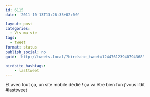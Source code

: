 ```yaml
---
id: 6115
date: '2011-10-13T13:26:35+02:00'

layout: post
categories:
  - Vis ma vie
tags:
  - tweet
format: status
publish_social: no
guid: 'http://tweets.local/?birdsite_tweet=124476123940794368'

birdsite_hashtags:
    - lasttweet
---
```


Et avec tout ça, un site mobile dédié ! ça va être bien fun j’vous l’dit #lasttweet